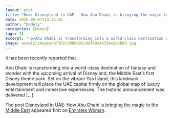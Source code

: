 ```yaml
---
layout: post
title: "New: Disneyland in UAE - How Abu Dhabi is bringing the magic to the Middle East"
date: 2025-05-07T13:26:25
author: "badely"
categories: [Women]
tags: []
excerpt: "<p>Abu Dhabi is transforming into a world-class destination of fantasy and wonder with the upcoming arrival of Disneyland, the Middle East&#8217;s fir"
image: assets/images/07302c38b0a92cddf69244336c8ecbb9.jpg
---
```


It has been recently reported that <p>Abu Dhabi is transforming into a world-class destination of fantasy and wonder with the upcoming arrival of Disneyland, the Middle East&#8217;s first Disney theme park. Set on the vibrant Yas Island, this landmark development will place the UAE capital firmly on the global map of luxury entertainment and immersive experiences. The historic announcement was delivered [&#8230;]</p>
<p>The post <a href="https://emirateswoman.com/disneyland-in-uae-abu-dhabi-middle-east/" rel="nofollow">Disneyland in UAE: How Abu Dhabi is bringing the magic to the Middle East</a> appeared first on <a href="https://emirateswoman.com" rel="nofollow">Emirates Woman</a>.</p>

